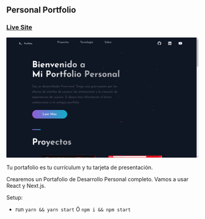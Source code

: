## Personal Portfolio

### [Live Site](https://)

![Portfolio Website](https://github.com/VA-ST/portfolio-react-next/blob/main/public/images/0.png)

Tu portafolio es tu currículum y tu tarjeta de presentación.

Crearemos un Portafolio de Desarrollo Personal completo. Vamos a usar React y Next.js.

Setup:
- run ```yarn && yarn start``` Ó ```npm i && npm start```